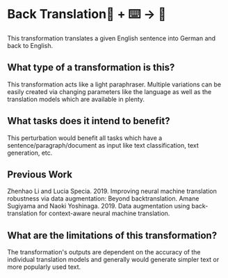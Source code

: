 # Back Translation🦎  + ⌨️ → 🐍
This transformation translates a given English sentence into German and back to English.

## What type of a transformation is this?
This transformation acts like a light paraphraser. Multiple variations can be easily created via changing parameters like the language as well as the translation models which are available in plenty.

## What tasks does it intend to benefit?
This perturbation would benefit all tasks which have a sentence/paragraph/document as input like text classification, 
text generation, etc. 

## Previous Work
Zhenhao Li and Lucia Specia. 2019.  Improving neural machine translation robustness via data augmentation:  Beyond backtranslation. 
Amane Sugiyama and Naoki Yoshinaga. 2019.   Data augmentation using back-translation for context-aware neural machine translation.

## What are the limitations of this transformation?
The transformation's outputs are dependent on the accuracy of the individual translation models and generally would generate simpler text or more popularly used text.
